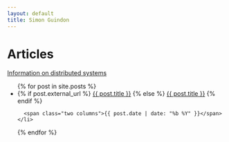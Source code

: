 ```yaml
---
layout: default
title: Simon Guindon
---
```


# Articles
[Information on distributed systems](distributed-systems)

<ul id="posts" class="twelve columns offset-by-four">
  {% for post in site.posts %}
    <li>
      {% if post.external_url %}
        <a class="nine columns" href="{{ post.external_url }}">{{ post.title }}</a>
      {% else %}
        <a class="nine columns" href="{{ post.url }}">{{ post.title }}</a>
      {% endif %}

      <span class="two columns">{{ post.date | date: "%b %Y" }}</span>
    </li>
  {% endfor %}
</ul>

